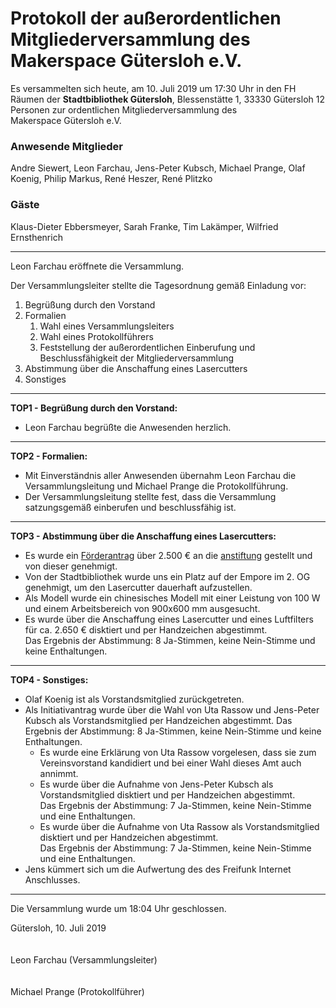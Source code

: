 # **Protokoll der außerordentlichen  Mitgliederversammlung des Makerspace&nbsp;Gütersloh&nbsp;e.V.**
Es versammelten sich heute, am 10. Juli 2019 um 17:30 Uhr in den FH Räumen der **Stadtbibliothek&nbsp;Gütersloh**, Blessenstätte 1, 33330 Gütersloh 12 Personen zur ordentlichen Mitgliederversammlung des Makerspace&nbsp;Gütersloh&nbsp;e.V.

### Anwesende Mitglieder
Andre Siewert, Leon Farchau, Jens-Peter Kubsch, Michael Prange, Olaf Koenig, Philip Markus, René Heszer, René Plitzko

### Gäste
Klaus-Dieter Ebbersmeyer, Sarah Franke, Tim Lakämper, Wilfried Ernsthenrich

---
Leon Farchau eröffnete die Versammlung.

Der Versammlungsleiter stellte die Tagesordnung gemäß Einladung vor:
1. Begrüßung durch den Vorstand
2. Formalien
    1. Wahl eines Versammlungsleiters
    2. Wahl eines Protokollführers
    3. Feststellung der außerordentlichen Einberufung und Beschlussfähigkeit der Mitgliederversammlung
3. Abstimmung über die Anschaffung eines Lasercutters
4. Sonstiges

---
**TOP1 - Begrüßung durch den Vorstand:**
- Leon Farchau begrüßte die Anwesenden herzlich.
---
**TOP2 - Formalien:**
- Mit Einverständnis aller Anwesenden übernahm Leon Farchau die Versammlungsleitung und Michael Prange die Protokollführung.
- Der Versammlungsleitung stellte fest, dass die Versammlung satzungsgemäß einberufen und beschlussfähig ist.
---
**TOP3 - Abstimmung über die Anschaffung eines Lasercutters:**
- Es wurde ein [Förderantrag](https://git.makerspace-gt.de/makerspace-gt/lasercutter/blob/master/Dokumente/F%C3%B6rderantrag.md) über 2.500 € an die [anstiftung](https://anstiftung.de/) gestellt und von dieser genehmigt.
- Von der Stadtbibliothek wurde uns ein Platz auf der Empore im 2. OG genehmigt, um den Lasercutter dauerhaft aufzustellen.
- Als Modell wurde ein chinesisches Modell mit einer Leistung von 100 W und einem Arbeitsbereich von 900x600 mm ausgesucht.
- Es wurde über die Anschaffung eines Lasercutter und eines Luftfilters für ca. 2.650 € disktiert und per Handzeichen abgestimmt.  
Das Ergebnis der Abstimmung: 8 Ja-Stimmen, keine Nein-Stimme und keine Enthaltungen.
---
**TOP4 - Sonstiges:**
- Olaf Koenig ist als Vorstandsmitglied zurückgetreten.
- Als Initiativantrag wurde über die Wahl von Uta Rassow und Jens-Peter Kubsch als Vorstandsmitglied per Handzeichen abgestimmt.
Das Ergebnis der Abstimmung: 8 Ja-Stimmen, keine Nein-Stimme und keine Enthaltungen.
    - Es wurde eine Erklärung von Uta Rassow vorgelesen, dass sie zum Vereinsvorstand kandidiert und bei einer Wahl dieses Amt auch annimmt.
    - Es wurde über die Aufnahme von Jens-Peter Kubsch als Vorstandsmitglied disktiert und per Handzeichen abgestimmt.  
    Das Ergebnis der Abstimmung: 7 Ja-Stimmen, keine Nein-Stimme und eine Enthaltungen.
    - Es wurde über die Aufnahme von Uta Rassow als Vorstandsmitglied disktiert und per Handzeichen abgestimmt.  
    Das Ergebnis der Abstimmung: 7 Ja-Stimmen, keine Nein-Stimme und eine Enthaltungen.
- Jens kümmert sich um die Aufwertung des des Freifunk Internet Anschlusses.

---
Die Versammlung wurde um 18:04 Uhr geschlossen.

Gütersloh, 10. Juli 2019<br>
<br>
<br>
Leon Farchau (Versammlungsleiter)<br>
<br>
<br>
Michael Prange (Protokollführer)